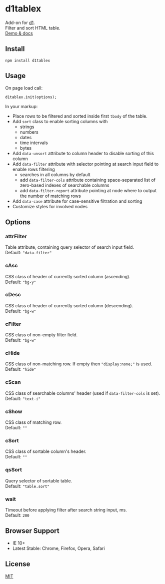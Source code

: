 # d1tablex

Add-on for [d1](https://github.com/vvvkor/d1).  
Filter and sort HTML table.  
[Demo & docs](http://vadimkor.ru/projects/d1#tablex)

## Install

```
npm install d1tablex
```

## Usage

On page load call:
```
d1tablex.init(options);
```

In your markup:

* Place rows to be filtered and sorted inside first ``tbody`` of the table.
* Add ``sort`` class to enable sorting columns with 
  * strings
  * numbers
  * dates
  * time intervals
  * bytes
* Add ``data-unsort`` attribute to column header to disable sorting of this column
* Add ``data-filter`` attribute with selector pointing at search input field to enable rows filtering
  * searches in all columns by default
  * add ``data-filter-cols`` attribute containing space-separated list of zero-based indexes of searchable columns
  * add ``data-filter-report`` attribute pointing at node where to output the number of matching rows
* Add ``data-case`` attribute for case-sensitive filtration and sorting
* Customize styles for involved nodes

## Options

### attrFilter

Table attribute, containing query selector of search input field.  
Default: ``"data-filter"``

### cAsc

CSS class of header of currently sorted column (ascending).  
Default: ``"bg-y"``

### cDesc

CSS class of header of currently sorted column (descending).  
Default: ``"bg-w"``

### cFilter

CSS class of non-empty filter field.  
Default: ``"bg-w"``

### cHide

CSS class of non-matching row. If empty then ``"display:none;"`` is used.  
Default: ``"hide"``

### cScan

CSS class of searchable columns' header (used if ``data-filter-cols`` is set).  
Default: ``"text-i"``

### cShow

CSS class of matching row.  
Default: ``""``

### cSort

CSS class of sortable column's header.  
Default: ``""``

### qsSort

Query selector of sortable table.  
Default: ``"table.sort"``

### wait

Timeout before applying filter after search string input, ms.  
Default: ``200``

## Browser Support

* IE 10+
* Latest Stable: Chrome, Firefox, Opera, Safari

## License

[MIT](./LICENSE)
